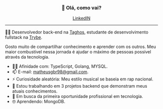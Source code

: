 <h3 align="center">👋 Olá, como vai? </h3>
<p align="center">
  <a href="https://www.linkedin.com/in/matheusgb/">LinkedIN</a>
</p>

---
🧑‍💻 Desenvolvedor back-end na <a href="https://www.linkedin.com/company/taghos-tecnologia/" target="_blank">Taghos</a>, estudante de desenvolvimento fullstack na <a href="https://www.betrybe.com" target="_blank">Trybe</a>.

Gosto muito de compartilhar conhecimento e aprender com os outros. Meu maior combustível nessa jornada é ajudar o máximo de pessoas possível através da tecnologia.

- 🧑‍💻 Afinidade com: TypeScript, Golang, MYSQL.
- 📫 E-mail: matheusgbr98@gmail.com.
- ⚡ Curiosidade aleatória: Meu estilo musical se baseia em rap nacional.
- 🔭 Estou trabalhando em 3 projetos backend que demonstram meus atuais conhecimentos.
- 🚀 Em busca da primeira oportunidade profissional em tecnologia.
- 🤓 Aprendendo: MongoDB.
